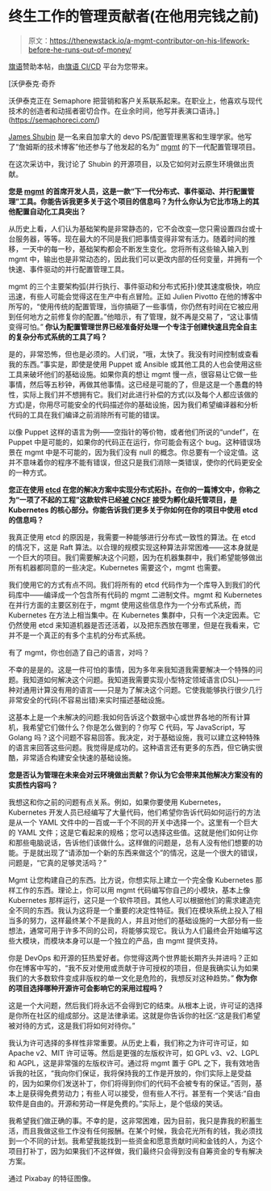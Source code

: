 # 终生工作的管理贡献者(在他用完钱之前)

> 原文：<https://thenewstack.io/a-mgmt-contributor-on-his-lifework-before-he-runs-out-of-money/>

[旗语](https://semaphoreci.com/)赞助本帖，由[旗语 CI/CD](https://semaphoreci.com/) 平台为您带来。

 [沃伊泰克·奇乔

沃伊泰克正在 Semaphore 把营销和客户关系联系起来。在职业上，他喜欢与现代技术的创造者和动摇者密切合作。在业余时间，他写并表演口语诗。](https://semaphoreci.com/) 

[James Shubin](https://twitter.com/purpleidea) 是一名来自加拿大的 devo PS/配置管理黑客和生理学家。他写了“詹姆斯的技术博客”他还参与了他发起的名为“ [mgmt](https://github.com/purpleidea/mgmt) 的下一代配置管理项目。

在这次采访中，我讨论了 Shubin 的开源项目，以及它如何对云原生环境做出贡献。

**您是 [mgmt](https://github.com/purpleidea/mgmt) 的首席开发人员，这是一款“下一代分布式、事件驱动、并行配置管理”工具。你能告诉我更多关于这个项目的信息吗？为什么你认为它比市场上的其他配置自动化工具突出？**

从历史上看，人们认为基础架构是非常静态的，它不会改变—您只需设置四台或十台服务器，等等。现在最大的不同是我们把事情变得非常有活力。随着时间的推移，一天中的每一秒，基础架构都会不断发生变化。您将所有这些输入输入到 mgmt 中，输出也是非常动态的，因此我们可以更改内部的任何变量，并拥有一个快速、事件驱动的并行配置管理工具。

mgmt 的三个主要架构弧(并行执行、事件驱动和分布式拓扑)使其速度极快，响应迅速，有些人可能会觉得这在生产中有点冒险。正如 Julien Pivotto 在他的博客中所写的，“使用传统的配置管理，当你搞砸了一些事情，你仍然有时间在它被应用到任何地方之前修复你的配置。”他暗示，有了管理，就不再是交易了，“这让事情变得可怕。” **你认为配置管理世界已经准备好处理一个专注于创建快速且完全自主的复杂分布式系统的工具了吗？**

是的，非常恐怖，但也是必须的。人们说，“哦，太快了。我没有时间控制或查看我的东西。”事实是，即使是使用 Puppet 或 Ansible 或其他工具的人也会使用这些工具来破坏他们的基础设施。如果你真的想让 mgmt 慢一点，很容易让它做一些事情，然后等五秒钟，再做其他事情。这已经是可能的了，但是这是一个愚蠢的特性，实际上我们并不想拥有它。我们对此进行补偿的方式(以及每个人都应该做的方式)是，你用尽可能安全的代码描述你的基础设施，因为我们希望编译器和分析代码的工具在我们编译之前消除所有可能的错误。

以像 Puppet 这样的语言为例——空指针的等价物，或者他们所说的“undef”，在 Puppet 中是可能的，如果你的代码正在运行，你可能会有这个 bug。这种错误场景在 mgmt 中是不可能的，因为我们没有 null 的概念。你总要有一个设定值。这并不意味着你的程序不能有错误，但这只是我们消除一类错误，使你的代码更安全的一种方式。

**您正在使用 [etcd](https://coreos.com/etcd/) 在您的解决方案中实现分布式拓扑。在你的一篇博文中，你称之为“一项了不起的工程”这款软件已经[被 CNCF](https://www.cncf.io/blog/2018/12/11/cncf-to-host-etcd/) 接受为孵化级托管项目，是 Kubernetes 的核心部分。你能告诉我们更多关于你如何在你的项目中使用 etcd 的信息吗？**

我真正使用 etcd 的原因是，我需要一种能够进行分布式一致性的算法。在 etcd 的情况下，这是 Raft 算法。以合理的规模实现这种算法非常困难——这本身就是一个巨大的项目。我们需要解决这个问题，因为在机器集群中，我们希望能够做出所有机器都同意的一些决定。Kubernetes 需要这个，mgmt 也需要。

我们使用它的方式有点不同。我们将所有的 etcd 代码作为一个库导入到我们的代码库中——编译成一个包含所有代码的 mgmt 二进制文件。mgmt 和 Kubernetes 在并行方面的主要区别在于，mgmt 使用这些信息作为一个分布式系统，而 Kubernetes 在方法上相当集中。在 Kubernetes 集群中，只有一个决定因素。它仍然使用 etcd 来知道机器是否还活着，以及把东西放在哪里，但是在我看来，它并不是一个真正的有多个主机的分布式系统。

有了 mgmt，你也创造了自己的语言，对吗？

不幸的是是的。这是一件可怕的事情，因为多年来我知道我需要解决一个特殊的问题。我知道如何解决这个问题。我知道我需要实现小型特定领域语言(DSL)——一种对通用计算没有用的语言——只是为了解决这个问题。它使我能够执行很少几行非常安全的代码(不容易出错)来实时描述基础设施。

这基本上是一个未解决的问题:我如何告诉这个数据中心或世界各地的所有计算机，我希望它们做什么？你是怎么做到的？你写 C 代码，写 JavaScript，写 Golang 吗？这个问题不容易回答。我决定，对于基础设施，我可以建立这种特殊的语言来回答这些问题。我觉得是成功的。这种语言还有更多的东西，但它确实很酷，非常适合构建安全快速的基础设施。

**您是否认为管理在未来会对云环境做出贡献？你认为它会带来其他解决方案没有的实质性内容吗？**

我想这和你之前的问题有点关系。例如，如果你要使用 Kubernetes，Kubernetes 开发人员已经编写了大量代码，他们希望你告诉代码如何运行的方法是从一个 YAML 文件中的一百或一千个不同的开关中选择一个。这里有一个巨大的 YAML 文件；这是它看起来的规格；您可以选择这些值。这就是他们如何让你和那些电脑说话，告诉他们该做什么。这样做的问题是，总有人没有他们想要的功能。于是就出现了“请添加一个新的东西来做这个”的情况，这是一个很大的错误，问题是，“它真的足够灵活吗？”

Mgmt 让您构建自己的东西。比方说，你想实际上建立一个完全像 Kubernetes 那样工作的东西。理论上，你可以用 mgmt 代码编写你自己的小模块，基本上像 Kubernetes 那样运行，这只是一个软件项目。其他人可以根据他们的需求建造完全不同的东西。我认为这将是一个重要的决定性特征。我们在模块系统上投入了相当多的努力，这样最终某个不是我的人，并且对他们的基础设施的一大部分有一些想法，通常可用于许多不同的公司，将能够实现它。我认为人们最终会开始编写这些大模块，而模块本身可以是一个独立的产品，由 mgmt 提供支持。

你是 DevOps 和开源的狂热爱好者。你觉得这两个世界能长期齐头并进吗？正如你在博客中写的，“我不反对使用或贡献于许可授权的项目，但是我确实认为如果我们的大多数软件变成非版权的单一文化是危险的，我想反对这种趋势。” **你为你的项目选择哪种开源许可会影响它的采用过程吗？**

这是一个大问题，然后我们将永远不会得到它的结束。从根本上说，许可证的选择是你所在社区的组成部分。这是法律承诺。这就是你告诉你的社区:“这是我们希望被对待的方式，这是我们将如何对待你。”

我认为许可选择的多样性非常重要。从历史上看，我们称之为许可许可证，如 Apache v2、MIT 许可证等。然后是更强的左版权许可，如 GPL v3、v2、LGPL 和 AGPL，这是非常强的左版权许可。通过将 mgmt 置于 GPL 之下，我有效地告诉我的社区，“我向你们保证，我将保持我的工作是开放的，你们实际上是受益的，因为如果你们发送补丁，你们将得到你们的代码不会被专有的保证。”否则，基本上是获得免费劳动力；有些人可以接受，但有些人不行。甚至有一个笑话:“自由软件是自由的。开源和劳动一样是免费的。”实际上，是个低级的笑话。

我希望我们做正确的事。不幸的是，这非常困难，因为目前，我只是靠我的积蓄生活，而且我做这些工作没有任何报酬。在某个时候，我会花光所有的钱，我必须找到一个不同的计划。我希望我能找到一些资金和愿意贡献时间和金钱的人，为这个项目打补丁，因为如果我们不这样做，我们最终只会得到没有自筹资金的专有解决方案。

通过 Pixabay 的特征图像。

<svg xmlns:xlink="http://www.w3.org/1999/xlink" viewBox="0 0 68 31" version="1.1"><title>Group</title> <desc>Created with Sketch.</desc></svg>